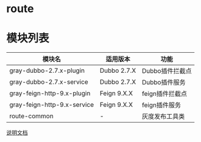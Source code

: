 # route

# 模块列表

|模块名|适用版本|功能|
|---|---|---|
|gray-dubbo-2.7.x-plugin|Dubbo 2.7.X|Dubbo插件拦截点|
|gray-dubbo-2.7.x-service|Dubbo 2.7.X|Dubbo插件服务|
|gray-feign-http-9.x-plugin|Feign 9.X.X|feign插件拦截点|
|gray-feign-http-9.x-service|Feign 9.X.X|feign插件服务|
|route-common|-|灰度发布工具类|

[说明文档](../../docs/user-guide/route/document.md)